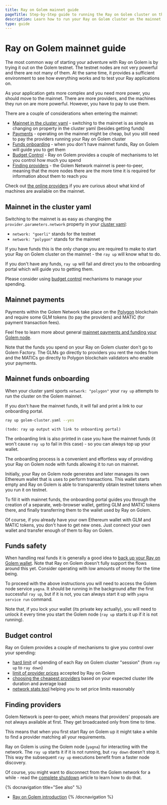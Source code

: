 ```yaml
---
title: Ray on Golem mainnet guide 
pageTitle: Step-by-Step guide to running the Ray on Golem cluster on the mainnet 
description: Learn how to run your Ray on Golem cluster on the mainnet 
type: guide 
---
```


# Ray on Golem mainnet guide

The most common way of starting your adventure with Ray on Golem is by trying it out on the Golem testnet.
The testnet nodes are not very powerful and there are not many of them. 
At the same time, it provides a sufficient environment to see how everything works and to test your Ray applications on.

As your application gets more complex and you need more power, you should move to the mainnet. There are more providers, and the machines they run on are more powerful. However, you have to pay to use them.

There are a couple of considerations when entering the mainnet:
- [Mainnet in the cluster yaml](#mainnet-in-the-cluster-yaml) - switching to the mainnet is as simple as changing on property in the cluster yaml (besides getting funds)
- [Payments](#mainnet-payments) - operating on the mainnet might be cheap, but you still need to pay the providers running your Ray on Golem cluster
- [Funds onboarding](#mainnet-funds-onboarding) - when you don't have mainnet funds, Ray on Golem will guide you to get them
- [Budget Control](#budget-control) - Ray on Golem provides a couple of mechanisms to let you control how much you spend
- [Finding providers](#finding-providers) - the Golem Network mainnet is peer-to-peer, meaning that the more nodes there are the more time it is required for information about them to reach you


Check out [the online providers](https://stats.golem.network/network/providers/online) if you are curious about what kind of machines are available on the mainnet.


## Mainnet in the cluster yaml

Switching to the mainnet is as easy as changing the `provider.parameters.network` property in your [cluster yaml](/docs/creators/ray/cluster-yaml):
- `network: "goerli"` stands for the testnet
- `network: "polygon"` stands for the mainnet

If you have funds this is the only change you are required to make to start your Ray on Golem cluster on the mainnet - the `ray up` will know what to do.

If you don't have any funds, `ray up` will fail and direct you to the onboarding portal which will guide you to getting them.

Please consider using [budget control](#budget-control) mechanisms to manage your spending.

## Mainnet payments

Payments within the Golem Network take place on the [Polygon](https://polygon.technology) blockchain and require some GLM tokens (to pay the providers) and MATIC (for payment transaction fees).

Feel free to learn more about general [mainnet payments and funding your Golem node](/docs/creators/javascript/guides/switching-to-mainnet).

Note that the funds you spend on your Ray on Golem cluster don't go to Golem Factory. The GLMs go directly to providers you rent the nodes from and the MATICs go directly to Polygon blockchain validators who enable your payments.

## Mainnet funds onboarding

When your cluster yaml sports `network: "polygon"` your `ray up` attempts to run the cluster on the Golem mainnet.

If you don't have the mainnet funds, it will fail and print a link to our onboarding portal.

```bash
ray up golem-cluster.yaml --yes
```
```
(todo: ray up output with link to onboarding portal)
```

The onboarding link is also printed in case you have the mainnet funds (it won't cause `ray up` to fail in this case) - so you can always top up your wallet.

The onboarding process is a convenient and effortless way of providing your Ray on Golem node with funds allowing it to run on mainnet.

Initially, your Ray on Golem node generates and later manages its own Ethereum wallet that is uses to perform transactions. This wallet starts empty and Ray on Golem is able to transparently obtain testnet tokens when you run it on testnet. 

To fill it with mainnet funds, the onboarding portal guides you through the creation of a separate, web-browser wallet, getting GLM and MATIC tokens there, and finally transferring them to the wallet used by Ray on Golem.

Of course, if you already have your own Ethereum wallet with GLM and MATIC tokens, you don't have to get new ones. Just connect your own wallet and transfer enough of them to Ray on Golem. 

## Funds safety

When handling real funds it is generally a good idea to [back up your Ray on Golem wallet](/docs/providers/wallet/backup). 
Note that Ray on Golem doesn't fully support the flows around this yet. Consider operating with low amounts of money for the time being.

To proceed with the above instructions you will need to access the Golem node service `yagna`. 
It should be running in the background after the first successful `ray up`, but if it is not, you can always start it up with `yagna service run` command.

Note that, if you lock your wallet (its private key actually), you will need to unlock it every time you start the Golem node (`ray up` starts it up if it is not running). 

## Budget control

Ray on Golem provides a couple of mechanisms to give you control over your spending:
- [hard limit](/docs/creators/ray/cluster-yaml#spending-hard-limit) of spending of each Ray on Golem cluster "session" (from `ray up` to `ray down`)
- [limit of provider prices](/docs/creators/ray/cluster-yaml#maximum-provider-prices) accepted by Ray on Golem
- [choosing the cheapest providers](/docs/creators/ray/cluster-yaml#choosing-the-cheapest-providers-maximum-expected-usage-cost) based on your expected cluster life duration and average load
- [network stats tool](/docs/creators/ray/ray-on-golem-cli#network-stats) helping you to set price limits reasonably


## Finding providers

Golem Network is peer-to-peer, which means that providers' proposals are not always available at first. They get broadcasted only from time to time.

This means that when you first start Ray on Golem up it might take a while to find a provider matching all your requirements.

Ray on Golem is using the Golem node (`yagna`) for interacting with the network.
The `ray up` starts it if it is not running, but `ray down` doesn't stop it. 
This way the subsequent `ray up` executions benefit from a faster node discovery.

Of course, you might want to disconnect from the Golem network for a while - read the [complete shutdown](/docs/creators/ray/troubleshooting#lack-of-a-complete-cleanup-on-shutdown) article to learn how to do that.

{% docnavigation title="See also" %}
- [Ray on Golem introduction](/docs/creators/ray)
{% /docnavigation %}
